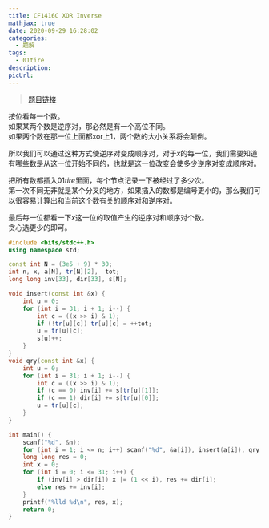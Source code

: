 ```yaml
---
title: CF1416C XOR Inverse
mathjax: true
date: 2020-09-29 16:28:02
categories: 
  - 题解
tags: 
  - 01tire
description: 
picUrl: 
---
```



>[题目链接](https://codeforces.com/contest/1416/problem/C)  

按位看每一个数。  
如果某两个数是逆序对，那必然是有一个高位不同。  
如果两个数在那一位上面都$\text{xor}$上$1$，两个数的大小关系将会颠倒。  

所以我们可以通过这种方式使逆序对变成顺序对，对于$x$的每一位，我们需要知道有哪些数是从这一位开始不同的，也就是这一位改变会使多少逆序对变成顺序对。  

把所有数都插入$01tire$里面，每个节点记录一下被经过了多少次。  
第一次不同无非就是某个分叉的地方，如果插入的数都是编号更小的，那么我们可以很容易计算出和当前这个数有关的顺序对和逆序对。  

最后每一位都看一下$x$这一位的取值产生的逆序对和顺序对个数。  
贪心选更少的即可。  

```cpp
#include <bits/stdc++.h>
using namespace std;

const int N = (3e5 + 9) * 30;
int n, x, a[N], tr[N][2],  tot; 
long long inv[33], dir[33], s[N];

void insert(const int &x) {
	int u = 0;
	for (int i = 31; i + 1; i--) {
        int c = ((x >> i) & 1);
		if (!tr[u][c]) tr[u][c] = ++tot;
	    u = tr[u][c];
        s[u]++;
	}
}
void qry(const int &x) {
	int u = 0;
	for (int i = 31; i + 1; i--) {
		int c = ((x >> i) & 1);
		if (c == 0) inv[i] += s[tr[u][1]];
		if (c == 1) dir[i] += s[tr[u][0]];
		u = tr[u][c];
	}
}

int main() {
    scanf("%d", &n);
	for (int i = 1; i <= n; i++) scanf("%d", &a[i]), insert(a[i]), qry(a[i]);
	long long res = 0;
	int x = 0;
	for (int i = 0; i <= 31; i++) {
		if (inv[i] > dir[i]) x |= (1 << i), res += dir[i];
		else res += inv[i];
	}
	printf("%lld %d\n", res, x);
	return 0;
}
```